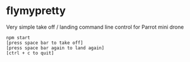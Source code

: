 # flymypretty
Very simple take off / landing command line control for Parrot mini drone

```
npm start
[press space bar to take off]
[press space bar again to land again]
[ctrl + c to quit]
```
